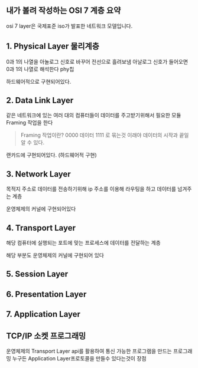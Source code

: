 ## 내가 볼려 작성하는 OSI 7 계층 요약

osi 7 layer은 국제표준 iso가 발표한 네트워크 모델입니다.

## 1. Physical Layer 물리계층
0과 1의 나열을 아놀로그 신호로 바꾸어 전선으로 흘려보냄
아날로그 신호가 들어오면 0과 1의 나열로 해석한다
phy칩

하드웨어적으로 구현되어있다.

## 2. Data Link Layer
같은 네트워크에 있는 여러 대의 컴퓨터들이 데이터를 주고받기위해서 필요한 모듈
Framing 작업을 한다
> Framing 작업이란?
> 0000 데이터 1111 로 묶는것
> 이래야 데이터의 시작과 끝일 알 수 있다.

랜카드에 구현되어있다. (하드웨어적 구현)

## 3. Network Layer
목적지 주소로 데이터를 전송하기위해 ip 주소를 이용해 라우팅을 하고 데이터를 넘겨주는 계층

운영체제의 커널에 구현되어있다

## 4. Transport Layer
해당 컴퓨터에 실행되는 포트에 맞는 프로세스에 데이터를 전달하는 계층

해당 부분도 운영체제의 커널에 구현되어 있다

## 5. Session Layer

## 6. Presentation Layer

## 7. Application Layer

## TCP/IP 소켓 프로그래밍
운영체제의 Transport Layer api를 활용하여 통신 가능한 프로그램을 만드는 프로그래밍
누구든 Application Layer프로토콜을 만들수 있다는것이 장점

